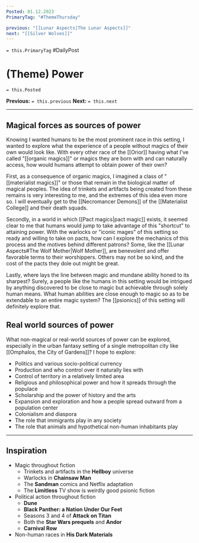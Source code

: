```yaml
---
Posted: 01.12.2023
PrimaryTag: "#ThemeThursday"

previous: "[[Lunar Aspects|The Lunar Aspects]]"
next: "[[Silver Wolves]]"
---
```

`= this.PrimaryTag` #DailyPost 
# (Theme) Power
`= this.Posted`

**Previous:** `= this.previous`
**Next:** `= this.next`

---

## Magical forces as sources of power

Knowing I wanted humans to be the most prominent race in this setting, I wanted to explore what the experience of a people without magics of their own would look like. With every other race of the [[Orior]] having what I've called "[[organic magics]]" or magics they are born with and can naturally access, how would humans attempt to obtain power of their own?

First, as a consequence of organic magics, I imagined a class of "[[materialist magics]]" or those that remain in the biological matter of magical peoples. The idea of trinkets and artifacts being created from these remains is very interesting to me, and the extremes of this idea even more so. I will eventually get to the [[Necromancer Demons]] of the [[Materialist College]] and their death squads.

Secondly, in a world in which [[Pact magics|pact magic]] exists, it seemed clear to me that humans would jump to take advantage of this "shortcut" to attaining power. With the warlocks or "iconic mages" of this setting so ready and willing to take on pacts, how can I explore the mechanics of this process and the motives behind different patrons? Some, like the [[Lunar Aspects#The Wolf Mother|Wolf Mother]], are benevolent and offer favorable terms to their worshippers. Others may not be so kind, and the cost of the pacts they dole out might be great.

Lastly, where lays the line between magic and mundane ability honed to its sharpest? Surely, a people like the humans in this setting would be intrigued by anything discovered to be close to magic but achievable through solely human means. What human abilities are close enough to magic so as to be extendable to an entire magic system? The [[psionics]] of this setting will definitely explore that.

## Real world sources of power

What non-magical or real-world sources of power can be explored, especially in the urban fantasy setting of a single metropolitan city like [[Omphalos, the City of Gardens]]? I hope to explore:
- Politics and various socio-political currency
- Production and who control over it naturally lies with
- Control of territory in a relatively limited area
- Religious and philosophical power and how it spreads through the populace
- Scholarship and the power of history and the arts
- Expansion and exploration and how a people spread outward from a population center
- Colonialism and diaspora
- The role that immigrants play in any society
- The role that animals and hypothetical non-human inhabitants play

---

## Inspiration
- Magic throughout fiction
	- Trinkets and artifacts in the **Hellboy** universe
	- Warlocks in **Chainsaw Man**
	- The **Sandman** comics and Netflix adaptation
	- The **Limitless** TV show is weirdly good psionic fiction
- Political action throughout fiction
	- **Dune**
	- **Black Panther: a Nation Under Our Feet**
	- Seasons 3 and 4 of **Attack on Titan**
	- Both the **Star Wars prequels** and **Andor**
	- **Carnival Row**
- Non-human races in **His Dark Materials**